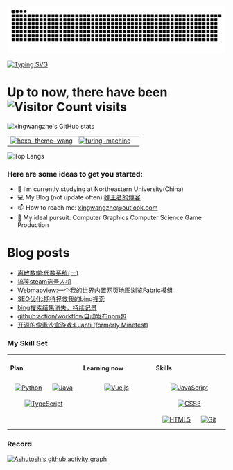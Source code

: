 <!-- snake -->
<picture>
  <source media="(prefers-color-scheme: dark)" srcset="https://github.com/xingwangzhe/xingwangzhe/blob/output/github-snake-dark.svg" />
  <source media="(prefers-color-scheme: light)" srcset="https://github.com/xingwangzhe/xingwangzhe/blob/output/github-snake.svg" />
  <img alt="github-snake" src="github-snake.svg" />
</picture>

[![Typing SVG](https://readme-typing-svg.demolab.com/?lines=emm...;Hello+World+!&center=true&font=Lato&size=32&color=008000)](https://git.io/typing-svg)

# Up to now, there have been ![Visitor Count](https://profile-counter.glitch.me/xingwangzhe/count.svg) visits


![xingwangzhe's GitHub stats](https://github-readme-stats-sigma-ecru.vercel.app/api?username=xingwangzhe&theme=great-gatsby)

| | | |
| --- | --- | --- |
| [![hexo-theme-wang](https://github-readme-stats-sigma-ecru.vercel.app/api/pin/?username=xingwangzhe&theme=great-gatsby&repo=hexo-theme-wang)](https://github.com/xingwangzhe/hexo-theme-wang)   |   [![turing-machine](https://github-readme-stats-sigma-ecru.vercel.app/api/pin/?username=xingwangzhe&theme=great-gatsby&repo=turing_machine)](https://github.com/xingwangzhe/turing_machine)    |

![Top Langs](https://github-readme-stats-sigma-ecru.vercel.app/api/top-langs/?username=xingwangzhe&theme=great-gatsby)

### Here are some ideas to get you started:
- 🌱 I’m currently studying at Northeastern University(China)
- 💻 My Blog (not update often):[姓王者的博客](https://xingwangzhe.github.io)
- 📫 How to reach me: xingwangzhe@outlook.com
- 🔭 My ideal pursuit: Computer Graphics Computer Science Game Production

# Blog posts
<!-- BLOG-POST-LIST:START -->
- [离散数学:代数系统&lpar;一&rpar;](https://xingwangzhe.fun/posts/26496/)
- [搞笑steam盗号人机](https://xingwangzhe.fun/posts/36702/)
- [Webmapview:一个我的世界内置网页地图浏览Fabric模组](https://xingwangzhe.fun/posts/4628/)
- [SEO优化:期待拯救我的bing搜索](https://xingwangzhe.fun/posts/8811/)
- [bing搜索结果消失，持续记录](https://xingwangzhe.fun/posts/27250/)
- [github:action/workflow自动发布npm包](https://xingwangzhe.fun/posts/5561/)
- [开源的像素沙盒游戏:Luanti &lpar;formerly Minetest&rpar;](https://xingwangzhe.fun/posts/55555/)
<!-- BLOG-POST-LIST:END -->

### My Skill Set  
<table><tr>

<td valign="top" width="32%">
  
#### Plan  
<div align="center">  
  <a href="https://www.python.org/" target="_blank"><img style="margin: 10px" src="https://profilinator.rishav.dev/skills-assets/python-original.svg" alt="Python" height="45" /></a>
   <a href="https://www.java.com/" target="_blank"><img style="margin: 10px" src="https://profilinator.rishav.dev/skills-assets/java-original-wordmark.svg" alt="Java" height="45" /></a>
   <a href="https://www.typescriptlang.org/" target="_blank">
    <img style="margin: 10px" src="https://profilinator.rishav.dev/skills-assets/typescript-original.svg" alt="TypeScript" height="45" />
</a>
</div>
</td>

<td valign="top" width="32%">

#### Learning now
<div align="center">  
  <a href="https://vuejs.org/" target="_blank"><img style="margin: 10px" src="https://profilinator.rishav.dev/skills-assets/vuejs-original-wordmark.svg" alt="Vue.js" height="45" /></a>
</div>

</td>
<td valign="top" width="32%">

#### Skills
<div align="center">
  <a href="https://developer.mozilla.org/en-US/docs/Web/JavaScript" target="_blank"><img style="margin: 10px" src="https://profilinator.rishav.dev/skills-assets/javascript-original.svg" alt="JavaScript" height="45" /></a>
 <a href="https://www.w3.org/Style/CSS/" target="_blank"><img style="margin: 10px" src="https://profilinator.rishav.dev/skills-assets/css3-original-wordmark.svg" alt="CSS3" height="45" /></a>
 <a href="https://html.com/" target="_blank"><img style="margin: 10px" src="https://profilinator.rishav.dev/skills-assets/html5-original-wordmark.svg" alt="HTML5" height="45" /></a>
  <a href="https://github.com/" target="_blank"><img style="margin: 10px" src="https://profilinator.rishav.dev/skills-assets/git-scm-icon.svg" alt="Git" height="45" /></a>

</div>
</td>

</table>






### Record
[![Ashutosh's github activity graph](https://github-readme-activity-graph.vercel.app/graph?username=xingwangzhe&bg_color=FFFFFF&line=008000&height=375&title_color=000000&hide_border=true&color=000000)](https://github.com/ashutosh00710/github-readme-activity-graph)

